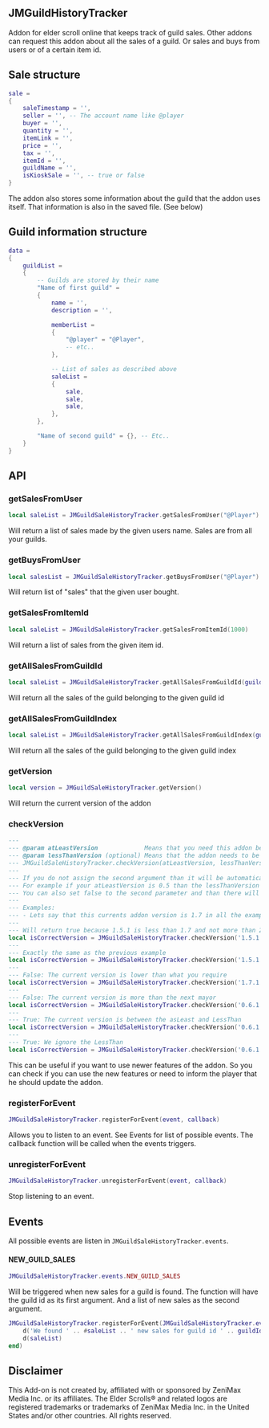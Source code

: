 ## JMGuildHistoryTracker

Addon for elder scroll online that keeps track of guild sales.
Other addons can request this addon about all the sales of a guild.
Or sales and buys from users or of a certain item id.

## Sale structure

```lua
sale =
{
    saleTimestamp = '',
    seller = '', -- The account name like @player
    buyer = '',
    quantity = '',
    itemLink = '',
    price = '',
    tax = '',
    itemId = '',
    guildName = '',
    isKioskSale = '', -- true or false
}
```

The addon also stores some information about the guild that the addon uses itself.
That information is also in the saved file. (See below)

## Guild information structure

```lua
data =
{
    guildList =
    {
        -- Guilds are stored by their name
        "Name of first guild" =
        {
            name = '',
            description = '',

            memberList =
            {
                "@player" = "@Player",
                -- etc..
            },

            -- List of sales as described above
            saleList =
            {
                sale,
                sale,
                sale,
            },
        },

        "Name of second guild" = {}, -- Etc..
    }
}
```

## API

### getSalesFromUser

```lua
local saleList = JMGuildSaleHistoryTracker.getSalesFromUser("@Player")
```

Will return a list of sales made by the given users name. Sales are from all your guilds.

### getBuysFromUser

```lua
local salesList = JMGuildSaleHistoryTracker.getBuysFromUser("@Player")
```

Will return list of "sales" that the given user bought.

### getSalesFromItemId

```lua
local saleList = JMGuildSaleHistoryTracker.getSalesFromItemId(1000)
```

Will return a list of sales from the given item id.

### getAllSalesFromGuildId

```lua
local saleList = JMGuildSaleHistoryTracker.getAllSalesFromGuildId(guildId)
```

Will return all the sales of the guild belonging to the given guild id

### getAllSalesFromGuildIndex

```lua
local saleList = JMGuildSaleHistoryTracker.getAllSalesFromGuildIndex(guildIndex)
```

Will return all the sales of the guild belonging to the given guild index

### getVersion

```lua
local version = JMGuildSaleHistoryTracker.getVersion()
```

Will return the current version of the addon

### checkVersion

```lua
---
--- @param atLeastVersion             Means that you need this addon be at least in the given version
--- @param lessThanVersion (optional) Means that the addon needs to be less than the given version
--- JMGuildSaleHistoryTracker.checkVersion(atLeastVersion, lessThanVersion)
---
--- If you do not assign the second argument than it will be automatically assigned to the next mayor version
--- For example if your atLeastVersion is 0.5 than the lessThanVersion will become 1.0
--- You can also set false to the second parameter and than there will be no check against the lessThanVersion version
---
--- Examples:
--- - Lets say that this currents addon version is 1.7 in all the examples then:
---
--- Will return true because 1.5.1 is less than 1.7 and not more than 2.0 (the next mayor)
local isCorrectVersion = JMGuildSaleHistoryTracker.checkVersion('1.5.1')
---
--- Exactly the same as the previous example
local isCorrectVersion = JMGuildSaleHistoryTracker.checkVersion('1.5.1', '2.0')
---
--- False: The current version is lower than what you require
local isCorrectVersion = JMGuildSaleHistoryTracker.checkVersion('1.7.1')
---
--- False: The current version is more than the next mayor
local isCorrectVersion = JMGuildSaleHistoryTracker.checkVersion('0.6.1')
---
--- True: The current version is between the asLeast and LessThan
local isCorrectVersion = JMGuildSaleHistoryTracker.checkVersion('0.6.1', '2.0')
---
--- True: We ignore the LessThan
local isCorrectVersion = JMGuildSaleHistoryTracker.checkVersion('0.6.1', false)

```

This can be useful if you want to use newer features of the addon.
So you can check if you can use the new features or need to inform the player that he should update the addon.

### registerForEvent

```lua
JMGuildSaleHistoryTracker.registerForEvent(event, callback)
```

Allows you to listen to an event. See Events for list of possible events.
The callback function will be called when the events triggers.

### unregisterForEvent

```lua
JMGuildSaleHistoryTracker.unregisterForEvent(event, callback)
```

Stop listening to an event.

## Events

All possible events are listen in `JMGuildSaleHistoryTracker.events`.

#### NEW_GUILD_SALES

```lua
JMGuildSaleHistoryTracker.events.NEW_GUILD_SALES
```

Will be triggered when new sales for a guild is found.
The function will have the guild id as its first argument.
And a list of new sales as the second argument.

```lua
JMGuildSaleHistoryTracker.registerForEvent(JMGuildSaleHistoryTracker.events.NEW_GUILD_SALES, function (guildId, saleList)
    d('We found ' .. #saleList .. ' new sales for guild id ' .. guildId)
    d(saleList)
end)
```

## Disclaimer

This Add-on is not created by, affiliated with or sponsored by ZeniMax Media Inc. or its affiliates. The Elder Scrolls® and related logos are registered trademarks or trademarks of ZeniMax Media Inc. in the United States and/or other countries. All rights reserved.
